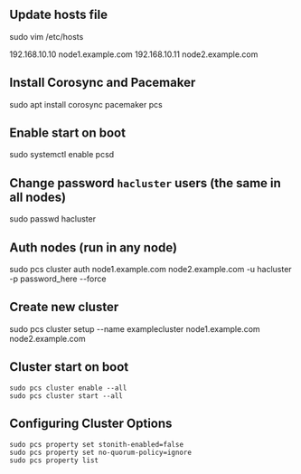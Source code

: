 ## Update hosts file

sudo vim /etc/hosts

192.168.10.10   node1.example.com
192.168.10.11   node2.example.com

## Install Corosync and Pacemaker

sudo apt install corosync pacemaker pcs

## Enable start on boot

sudo systemctl enable pcsd

## Change password `hacluster` users (the same in all nodes)

sudo passwd hacluster

## Auth nodes (run in any node)

sudo pcs cluster auth node1.example.com node2.example.com -u hacluster -p password_here --force

## Create new cluster

sudo pcs cluster setup --name examplecluster node1.example.com node2.example.com 

## Cluster start on boot

```
sudo pcs cluster enable --all
sudo pcs cluster start --all
```

## Configuring Cluster Options

```
sudo pcs property set stonith-enabled=false
sudo pcs property set no-quorum-policy=ignore
sudo pcs property list
```
